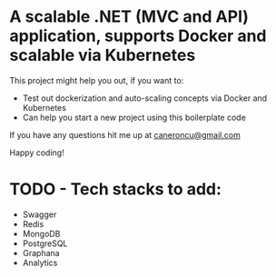 # A scalable .NET (MVC and API) application, supports Docker and scalable via Kubernetes

This project might help you out, if you want to:
- Test out dockerization and auto-scaling concepts via Docker and Kubernetes
- Can help you start a new project using this boilerplate code

If you have any questions hit me up at caneroncu@gmail.com

Happy coding!

# TODO - Tech stacks to add:
- Swagger
- Redis
- MongoDB
- PostgreSQL
- Graphana
- Analytics
